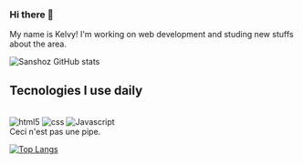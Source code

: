 ### Hi there 👋

My name is Kelvy! I'm working on web development and studing new stuffs about the area.

![Sanshoz GitHub stats](https://github-readme-stats.vercel.app/api?username=Sanshoz&show_icons=true&theme=cobalt)

## Tecnologies I use daily

<div style="display: inline-block"></br>
    <img alt="html5" src="https://img.shields.io/badge/HTML5-E34F26?style=for-the-badge&logo=html5&logoColor=white">
    <img alt="css" src="https://img.shields.io/badge/CSS3-1572B6?style=for-the-badge&logo=css3&logoColor=white">
    <img alt="Javascript" src="https://img.shields.io/badge/JavaScript-F7DF1E?style=for-the-badge&logo=javascript&logoColor=black">
</div>

</br>
Ceci n'est pas une pipe.

[![Top Langs](https://github-readme-stats.vercel.app/api/top-langs/?username=Sanshoz&layout=compact)](https://github.com/anuraghazra/github-readme-stats)


<!--
**Sanshoz/Sanshoz** is a ✨ _special_ ✨ repository because its `README.md` (this file) appears on your GitHub profile.

Here are some ideas to get you started:

- 🔭 I’m currently working on ...
- 🌱 I’m currently learning ...
- 👯 I’m looking to collaborate on ...
- 🤔 I’m looking for help with ...
- 💬 Ask me about ...
- 📫 How to reach me: ...
- 😄 Pronouns: ...
- ⚡ Fun fact: ...
-->
